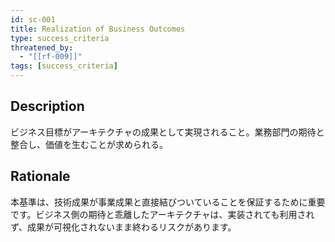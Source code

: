 ```yaml
---
id: sc-001
title: Realization of Business Outcomes
type: success_criteria
threatened_by:
  - "[[rf-009]]"
tags: [success_criteria]
---
```


## Description
ビジネス目標がアーキテクチャの成果として実現されること。業務部門の期待と整合し、価値を生むことが求められる。

## Rationale
本基準は、技術成果が事業成果と直接結びついていることを保証するために重要です。ビジネス側の期待と乖離したアーキテクチャは、実装されても利用されず、成果が可視化されないまま終わるリスクがあります。